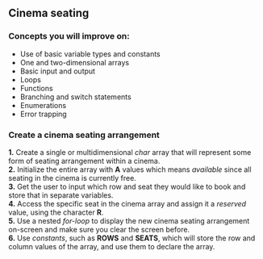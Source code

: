 ## Cinema seating

### Concepts you will improve on:

- Use of basic variable types and constants
- One and two-dimensional arrays
- Basic input and output
- Loops
- Functions
- Branching and switch statements
- Enumerations
- Error trapping

### Create a cinema seating arrangement

<b>1.</b> Create a single or multidimensional <i>char</i> array that will represent some form of seating arrangement within a cinema. <br>
<b>2.</b> Initialize the entire array with <b>A</b> values which means <i>available</i> since all seating in the cinema is currently free. <br>
<b>3.</b> Get the user to input which row and seat they would like to book and store that in separate variables. <br>
<b>4.</b> Access the specific seat in the cinema array and assign it a <i>reserved</i> value, using the character <b>R</b>. <br> 
<b>5.</b> Use a nested <i>for-loop</i> to display the new cinema seating arrangement on-screen and make sure you clear the screen before. <br>
<b>6.</b> Use <i>constants</i>, such as <b>ROWS</b> and <b>SEATS</b>, which will store the row and column values of the array, and use them to declare the array. <br>   
